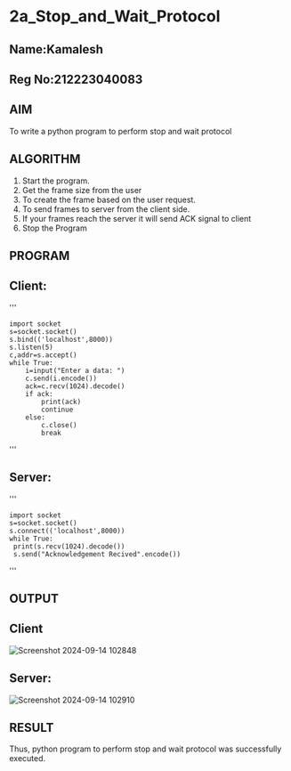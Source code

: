 # 2a_Stop_and_Wait_Protocol
## Name:Kamalesh
## Reg No:212223040083
## AIM 
To write a python program to perform stop and wait protocol
## ALGORITHM
1. Start the program.
2. Get the frame size from the user
3. To create the frame based on the user request.
4. To send frames to server from the client side.
5. If your frames reach the server it will send ACK signal to client
6. Stop the Program
## PROGRAM


## Client:
'''

    import socket
    s=socket.socket()
    s.bind(('localhost',8000))
    s.listen(5)
    c,addr=s.accept()
    while True:
        i=input("Enter a data: ")
        c.send(i.encode())
        ack=c.recv(1024).decode()
        if ack:
            print(ack)
            continue
        else:
            c.close()
            break
'''

## Server:

'''

    import socket
    s=socket.socket()
    s.connect(('localhost',8000))
    while True:
     print(s.recv(1024).decode())
     s.send("Acknowledgement Recived".encode())

'''
## OUTPUT
## Client
![Screenshot 2024-09-14 102848](https://github.com/user-attachments/assets/4f83b80a-41e5-4e02-8a50-8c5d6c6fa169)

## Server:
![Screenshot 2024-09-14 102910](https://github.com/user-attachments/assets/1b4b58bc-02ee-42e7-9ede-8b61666befb5)

## RESULT
Thus, python program to perform stop and wait protocol was successfully executed.
